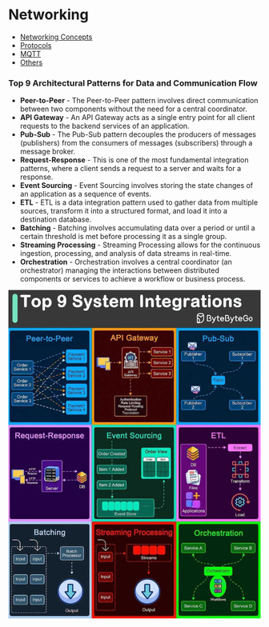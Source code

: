 # Networking

- [Networking Concepts](networking-concepts/readme.md)
- [Protocols](protocols/readme.md)
- [MQTT](mqtt/readme.md)
- [Others](networking/others/readme.md)

### Top 9 Architectural Patterns for Data and Communication Flow

- **Peer-to-Peer** - The Peer-to-Peer pattern involves direct communication between two components without the need for a central coordinator.
- **API Gateway** - An API Gateway acts as a single entry point for all client requests to the backend services of an application.
- **Pub-Sub** - The Pub-Sub pattern decouples the producers of messages (publishers) from the consumers of messages (subscribers) through a message broker.
- **Request-Response** - This is one of the most fundamental integration patterns, where a client sends a request to a server and waits for a response.
- **Event Sourcing** - Event Sourcing involves storing the state changes of an application as a sequence of events.
- **ETL** - ETL is a data integration pattern used to gather data from multiple sources, transform it into a structured format, and load it into a destination database.
- **Batching** - Batching involves accumulating data over a period or until a certain threshold is met before processing it as a single group.
- **Streaming Processing** - Streaming Processing allows for the continuous ingestion, processing, and analysis of data streams in real-time.
- **Orchestration** - Orchestration involves a central coordinator (an orchestrator) managing the interactions between distributed components or services to achieve a workflow or business process.

![Top 9 System Integrations](../media/Pasted%20image%2020240705001108.jpg)
